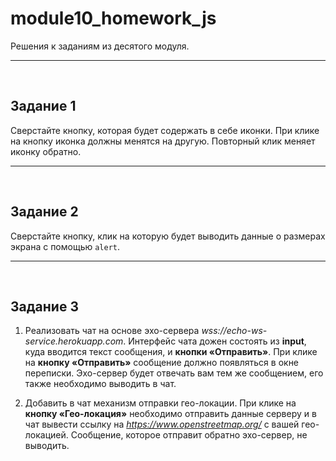 # module10_homework_js

Решения к заданиям из десятого модуля.
___
<br>

## Задание 1
Сверстайте кнопку, которая будет содержать в себе иконки. При клике на кнопку иконка должны менятся на другую. Повторный клик меняет иконку обратно.
___
<br>

## Задание 2
Сверстайте кнопку, клик на которую будет выводить данные о размерах экрана с помощью `alert`.
___
<br>

## Задание 3
1. Реализовать чат на основе эхо-сервера *wss://echo-ws-service.herokuapp.com*. Интерфейс чата дожен состоять из **input**, куда вводится текст сообщения, и **кнопки «Отправить»**. При клике на **кнопку «Отправить»** сообщение должно появляться в окне переписки. Эхо-сервер будет отвечать вам тем же сообщением, его также необходимо выводить в чат.

2. Добавить в чат механизм отправки гео-локации. При клике на **кнопку «Гео-локация»** необходимо отправить данные серверу и в чат вывести ссылку на *https://www.openstreetmap.org/* с вашей гео-локацией. Сообщение, которое отправит обратно эхо-сервер, не выводить.